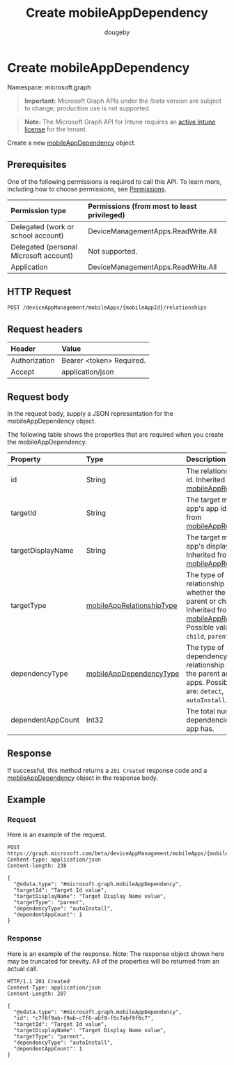 ﻿---
title: "Create mobileAppDependency"
description: "Create a new mobileAppDependency object."
author: "dougeby"
localization_priority: Normal
ms.prod: "intune"
doc_type: apiPageType
---

# Create mobileAppDependency

Namespace: microsoft.graph

> **Important:** Microsoft Graph APIs under the /beta version are subject to change; production use is not supported.

> **Note:** The Microsoft Graph API for Intune requires an [active Intune license](https://go.microsoft.com/fwlink/?linkid=839381) for the tenant.

Create a new [mobileAppDependency](../resources/intune-apps-mobileappdependency.md) object.

## Prerequisites

One of the following permissions is required to call this API. To learn more, including how to choose permissions, see [Permissions](/graph/permissions-reference).

| Permission type                        | Permissions (from most to least privileged) |
| :------------------------------------- | :------------------------------------------ |
| Delegated (work or school account)     | DeviceManagementApps.ReadWrite.All          |
| Delegated (personal Microsoft account) | Not supported.                              |
| Application                            | DeviceManagementApps.ReadWrite.All          |

## HTTP Request

<!-- {
  "blockType": "ignored"
}
-->

```http
POST /deviceAppManagement/mobileApps/{mobileAppId}/relationships
```

## Request headers

| Header        | Value                          |
| :------------ | :----------------------------- |
| Authorization | Bearer &lt;token&gt; Required. |
| Accept        | application/json               |

## Request body

In the request body, supply a JSON representation for the mobileAppDependency object.

The following table shows the properties that are required when you create the mobileAppDependency.

| Property          | Type                                                                               | Description                                                                                                                                                                                                     |
| :---------------- | :--------------------------------------------------------------------------------- | :-------------------------------------------------------------------------------------------------------------------------------------------------------------------------------------------------------------- |
| id                | String                                                                             | The relationship entity id. Inherited from [mobileAppRelationship](../resources/intune-apps-mobileapprelationship.md)                                                                                           |
| targetId          | String                                                                             | The target mobile app's app id. Inherited from [mobileAppRelationship](../resources/intune-apps-mobileapprelationship.md)                                                                                       |
| targetDisplayName | String                                                                             | The target mobile app's display name. Inherited from [mobileAppRelationship](../resources/intune-apps-mobileapprelationship.md)                                                                                 |
| targetType        | [mobileAppRelationshipType](../resources/intune-apps-mobileapprelationshiptype.md) | The type of relationship indicating whether the target is a parent or child. Inherited from [mobileAppRelationship](../resources/intune-apps-mobileapprelationship.md). Possible values are: `child`, `parent`. |
| dependencyType    | [mobileAppDependencyType](../resources/intune-apps-mobileappdependencytype.md)     | The type of dependency relationship between the parent and child apps. Possible values are: `detect`, `autoInstall`.                                                                                            |
| dependentAppCount | Int32                                                                              | The total number of dependencies the child app has.                                                                                                                                                             |

## Response

If successful, this method returns a `201 Created` response code and a [mobileAppDependency](../resources/intune-apps-mobileappdependency.md) object in the response body.

## Example

### Request

Here is an example of the request.

```http
POST https://graph.microsoft.com/beta/deviceAppManagement/mobileApps/{mobileAppId}/relationships
Content-type: application/json
Content-length: 238

{
  "@odata.type": "#microsoft.graph.mobileAppDependency",
  "targetId": "Target Id value",
  "targetDisplayName": "Target Display Name value",
  "targetType": "parent",
  "dependencyType": "autoInstall",
  "dependentAppCount": 1
}
```

### Response

Here is an example of the response. Note: The response object shown here may be truncated for brevity. All of the properties will be returned from an actual call.

```http
HTTP/1.1 201 Created
Content-Type: application/json
Content-Length: 287

{
  "@odata.type": "#microsoft.graph.mobileAppDependency",
  "id": "c7f6f9ab-f9ab-c7f6-abf9-f6c7abf9f6c7",
  "targetId": "Target Id value",
  "targetDisplayName": "Target Display Name value",
  "targetType": "parent",
  "dependencyType": "autoInstall",
  "dependentAppCount": 1
}
```
